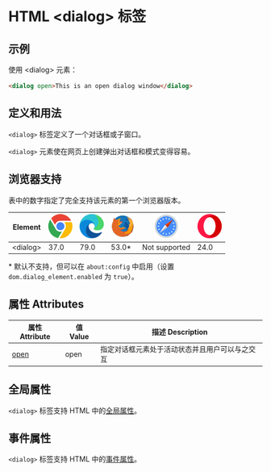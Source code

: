 HTML \<dialog> 标签
===

## 示例

使用 \<dialog> 元素：

```html idoc:preview:iframe
<dialog open>This is an open dialog window</dialog>
```
<!--rehype:style=min-height: 110px;-->

## 定义和用法

`<dialog>` 标签定义了一个对话框或子窗口。

`<dialog>` 元素使在网页上创建弹出对话框和模式变得容易。

## 浏览器支持

表中的数字指定了完全支持该元素的第一个浏览器版本。

| Element | ![chrome][1] | ![edge][2] | ![firefox][3] | ![safari][4] | ![opera][5] |
| ----- | --- | --- | --- | --- | --- |
| \<dialog> | 37.0 | 79.0 | 53.0\* | Not supported | 24.0 |

\* 默认不支持，但可以在 `about:config` 中启用（设置 `dom.dialog_element.enabled` 为 `true`）。

## 属性 Attributes

| 属性 Attribute | 值 Value | 描述 Description |
| ---- | ---- | ---- |
| [open](./dialog_open.md) | open  | 指定对话框元素处于活动状态并且用户可以与之交互 |

## 全局属性

`<dialog>` 标签支持 HTML 中的[全局属性](../reference/standardattributes.md)。

## 事件属性

`<dialog>` 标签支持 HTML 中的[事件属性](../reference/eventattributes.md)。

[1]: ../assets/chrome.svg
[2]: ../assets/edge.svg
[3]: ../assets/firefox.svg
[4]: ../assets/safari.svg
[5]: ../assets/opera.svg